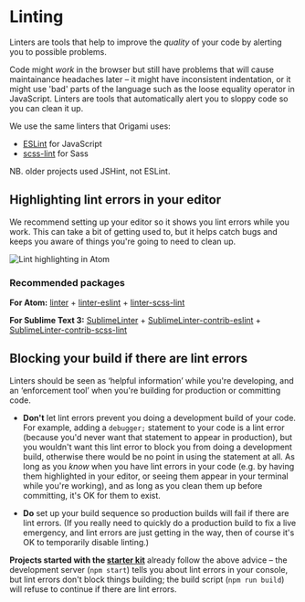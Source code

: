 # Linting

Linters are tools that help to improve the *quality* of your code by alerting you to possible problems.

Code might *work* in the browser but still have problems that will cause maintainance headaches later – it might have inconsistent indentation, or it might use 'bad' parts of the language such as the loose equality operator in JavaScript. Linters are tools that automatically alert you to sloppy code so you can clean it up.

We use the same linters that Origami uses:

- [ESLint](http://eslint.org/) for JavaScript
- [scss-lint](https://github.com/brigade/scss-lint) for Sass

<aside>
NB. older projects used JSHint, not ESLint.
</aside>


## Highlighting lint errors in your editor

We recommend setting up your editor so it shows you lint errors while you work. This can take a bit of getting used to, but it helps catch bugs and keeps you aware of things you're going to need to clean up.

![Lint highlighting in Atom](https://i.github-camo.com/70b6e697c9d793642414b4ea6d08dbb9678877b3/687474703a2f2f672e7265636f726469742e636f2f313352666d6972507a322e676966)

### Recommended packages

**For Atom:** [linter](https://atom.io/packages/linter) + [linter-eslint](https://atom.io/packages/linter-eslint) + [linter-scss-lint](https://atom.io/packages/linter-scss-lint)

**For Sublime Text 3:** [SublimeLinter](https://packagecontrol.io/packages/SublimeLinter) + [SublimeLinter-contrib-eslint](https://packagecontrol.io/packages/SublimeLinter-contrib-eslint) + [SublimeLinter-contrib-scss-lint](https://packagecontrol.io/packages/SublimeLinter-contrib-scss-lint)



## Blocking your build if there are lint errors

Linters should be seen as ‘helpful information’ while you're developing, and an ‘enforcement tool’ when you're building for production or committing code.

- **Don't** let lint errors prevent you doing a development build of your code. For example, adding a `debugger;` statement to your code is a lint error (because you'd never want that statement to appear in production), but you wouldn't want this lint error to block you from doing a development build, otherwise there would be no point in using the statement at all. As long as you *know* when you have lint errors in your code (e.g. by having them highlighted in your editor, or seeing them appear in your terminal while you're working), and as long as you clean them up before committing, it's OK for them to exist.

- **Do** set up your build sequence so production builds will fail if there are lint errors. (If you really need to quickly do a production build to fix a live emergency, and lint errors are just getting in the way, then of course it's OK to temporarily disable linting.)

**Projects started with the [starter kit]** already follow the above advice – the development server (`npm start`) tells you about lint errors in your console, but lint errors don't block things building; the build script (`npm run build`) will refuse to continue if there are lint errors.

[starter kit]: ../project-starter-kit/
